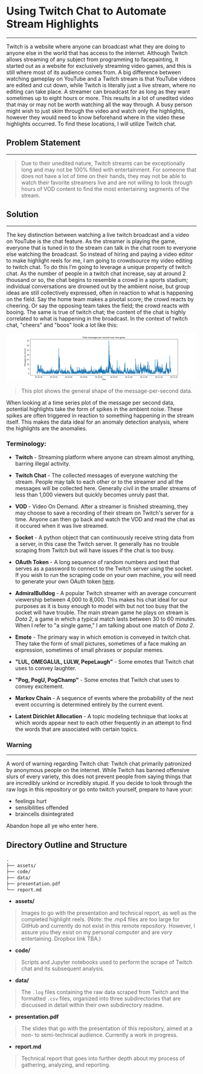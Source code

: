 # Using Twitch Chat to Automate Stream Highlights 
---

Twitch is a website where anyone can broadcast what they are doing to anyone else in the world that has access to the internet. Although Twitch allows streaming of any subject from programming to facepainting, it started out as a website for exclusively streaming video games, and this is still where most of its audience comes from. A big difference between watching gameplay on YouTube and a Twitch stream is that YouTube videos are edited and cut down, while Twitch is literally just a live stream, where no editing can take place. A streamer can broadcast for as long as they want sometimes up to eight hours or more. This results in a lot of unedited video that may or may not be worth watching all the way through. A busy person might wish to just skim through the video and watch only the highlights, however they would need to know beforehand where in the video these highlights occurred. To find these locations, I will utilize Twitch chat.

## Problem Statement
---

>Due to their unedited nature, Twitch streams can be exceptionally long and may not be 100% filled with entertainment. For someone that does not have a lot of time on their hands, they may not be able to watch their favorite streamers live and are not willing to look through hours of VOD content to find the most entertaining segments of the stream.

## Solution
---

The key distinction between watching a live twitch broadcast and a video on YouTube is the chat feature. As the streamer is playing the game, everyone that is tuned in to the stream can talk in the chat room to everyone else watching the broadcast. So instead of hiring and paying a video editor to make highlight reels for me, I am going to crowdsource my video editing to twitch chat. To do this I’m going to leverage a unique property of twitch chat. As the number of people in a twitch chat increase, say at around 2 thousand or so, the chat begins to resemble a crowd in a sports stadium; individual conversations are drowned out by the ambient noise, but group ideas are still collectively expressed, often in reaction to what is happening on the field. Say the home team makes a pivotal score; the crowd reacts by cheering. Or say the opposing team takes the field; the crowd reacts with booing. The same is true of twitch chat; the content of the chat is highly correlated to what is happening in the broadcast. In the context of twitch chat, "cheers" and "boos" look a lot like this: 

![](./assets/images/mps_one_game.png)

>This plot shows the general shape of the message-per-second data.

When looking at a time series plot of the message per second data, potential highlights take the form of spikes in the ambient noise. These spikes are  often triggered in reaction to something happening in the stream itself. This makes the data ideal for an anomaly detection analysis, where the highlights are the anomalies.




### Terminology:

- **Twitch** - Streaming platform where anyone can stream almost anything, barring illegal activity.

- **Twitch Chat** - The collected messages of everyone watching the stream. People may talk to each other or to the streamer and all the messages will be collected here. Generally civil in the smaller streams of less than 1,000 viewers but quickly becomes unruly past that.

- **VOD** - Video On Demand. After a streamer is finished streaming, they may choose to save a recording of their stream on Twitch's server for a time. Anyone can then go back and watch the VOD and read the chat as it occured when it was live streamed.

- **Socket** -  A python object that can continuously receive string data from a server, in this case the Twitch server. It generally has no trouble scraping from Twitch but will have issues if the chat is too busy.

- **OAuth Token** - A long sequence of random numbers and text that serves as a password to connect to the Twitch server using the socket. If you wish to run the scraping code on your own machine, you will need to generate your own OAuth token [here](https://twitchapps.com/tmi/).

- **AdmiralBulldog** - A popular Twitch streamer with an average concurrent viewership between 4,000 to 8,000. This makes his chat ideal for our purposes as it is busy enough to model with but not too busy that the socket will have trouble. The main stream game he plays on stream is *Dota 2*, a game in which a typical match lasts between 30 to 60 minutes. When I refer to "a single game," I am talking about one match of *Dota 2*.

- **Emote** - The primary way in which emotion is conveyed in twitch chat. They take the form of small pictures, sometimes of a face making an expression, sometimes of small phrases or popular memes.

- **"LUL, OMEGALUL, LULW, PepeLaugh"** - Some emotes that Twitch chat uses to convey laughter.

- **"Pog, PogU, PogChamp"** - Some emotes that Twitch chat uses to convey excitement.

- **Markov Chain** - A sequence of events where the probability of the next event occurring is determined entirely by the current event.

- **Latent Dirichlet Allocation** - A topic modeling technique that looks at which words appear next to each other frequently in an attempt to find the words that are associated with certain topics.

### Warning
---

A word of warning regarding Twitch chat: Twitch chat primarily patronized by anonymous people on the internet. While Twitch has banned offensive slurs of every variety, this does not prevent people from saying things that are incredibly unkind or incredibly stupid. If you decide to look through the raw logs in this repository or go onto twitch yourself, prepare to have your: 

- feelings hurt
- sensibilities offended
- braincells disintegrated

Abandon hope all ye who enter here.


## Directory Outline and Structure

```
.
├── assets/
├── code/
├── data/
├── presentation.pdf
└── report.md
```

- **assets/**

> Images to go with the presentation and technical report, as well as the completed highlight reels. (Note: the .mp4 files are too large for GitHub and currently do not exist in this remote repository. However, I assure you they exist on my personal computer and are *very* entertaining. Dropbox link TBA.)

- **code/**

> Scripts and Jupyter notebooks used to perform the scrape of Twitch chat and its subsequent analysis.

- **data/**

> The `.log` files containing the raw data scraped from Twitch and the formatted `.csv` files, organized into three subdirectories that are discussed in detail within their own subdirectory readme.

- **presentation.pdf**

> The slides that go with the presentation of this repository, aimed at a non- to semi-technical audience. Currently a work in progress.

- **report.md**

> Technical report that goes into further depth about my process of gathering, analyzing, and reporting. 